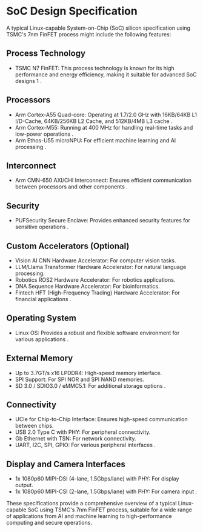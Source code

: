 # SoC Design Specification

A typical Linux-capable System-on-Chip (SoC) silicon specification using TSMC's 7nm FinFET process might include the following features:
 
## Process Technology
* TSMC N7 FinFET: This process technology is known for its high performance and energy efficiency, making it suitable for advanced SoC designs 1 .

## Processors
* Arm Cortex-A55 Quad-core: Operating at 1.7/2.0 GHz with 16KB/64KB L1 I/D-Cache, 64KB/256KB L2 Cache, and 512KB/4MB L3 cache .
* Arm Cortex-M55: Running at 400 MHz for handling real-time tasks and low-power operations .
* Arm Ethos-U55 microNPU: For efficient machine learning and AI processing .

## Interconnect
* Arm CMN-650 AXI/CHI Interconnect: Ensures efficient communication between processors and other components .

## Security
* PUFSecurity Secure Enclave: Provides enhanced security features for sensitive operations .

## Custom Accelerators (Optional)
* Vision AI CNN Hardware Accelerator: For computer vision tasks.
* LLM/Llama Transformer Hardware Accelerator: For natural language processing.
* Robotics ROS2 Hardware Accelerator: For robotics applications.
* DNA Sequence Hardware Accelerator: For bioinformatics.
* Fintech HFT (High-Frequency Trading) Hardware Accelerator: For financial applications .

## Operating System
* Linux OS: Provides a robust and flexible software environment for various applications .

## External Memory
* Up to 3.7GT/s x16 LPDDR4: High-speed memory interface.
* SPI Support: For SPI NOR and SPI NAND memories.
* SD 3.0 / SDIO3.0 / eMMC5.1: For additional storage options .

## Connectivity
* UCIe for Chip-to-Chip Interface: Ensures high-speed communication between chips.
* USB 2.0 Type C with PHY: For peripheral connectivity.
* Gb Ethernet with TSN: For network connectivity.
* UART, I2C, SPI, GPIO: For various peripheral interfaces .

## Display and Camera Interfaces
* 1x 1080p60 MIPI-DSI (4-lane, 1.5Gbps/lane) with PHY: For display output.
* 1x 1080p60 MIPI-CSI (2-lane, 1.5Gbps/lane) with PHY: For camera input .

These specifications provide a comprehensive overview of a typical Linux-capable SoC using TSMC's 7nm FinFET process, suitable for a wide range of applications from AI and machine learning to high-performance computing and secure operations.

